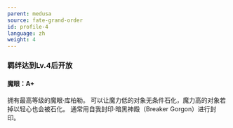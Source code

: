 ```yaml
---
parent: medusa
source: fate-grand-order
id: profile-4
language: zh
weight: 4
---
```


### 羁绊达到Lv.4后开放

#### 魔眼：A+

拥有最高等级的魔眼·库柏勒。
可以让魔力低的对象无条件石化，魔力高的对象若掉以轻心也会被石化。
通常用自我封印·暗黑神殿（Breaker Gorgon）进行封印。

